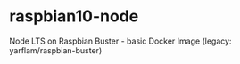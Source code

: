 # raspbian10-node
Node LTS on Raspbian Buster - basic Docker Image (legacy: yarflam/raspbian-buster)
